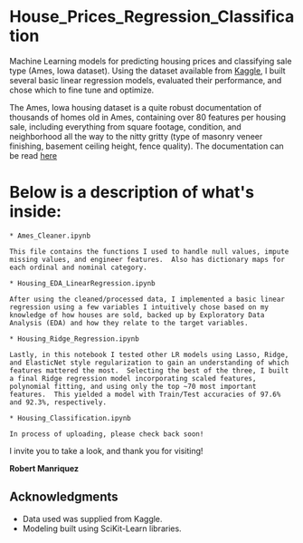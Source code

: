 # House_Prices_Regression_Classification

Machine Learning models for predicting housing prices and classifying sale type (Ames, Iowa dataset).  Using the dataset available from [Kaggle](https://www.kaggle.com/c/house-prices-advanced-regression-techniques), I built several basic linear regression models, evaluated their performance, and chose which to fine tune and optimize.

The Ames, Iowa housing dataset is a quite robust documentation of thousands of homes old in Ames, containing over 80 features per housing sale, including everything from square footage, condition, and neighborhood all the way to the nitty gritty (type of masonry veneer finishing, basement ceiling height, fence quality).  The documentation can be read [here](https://ww2.amstat.org/publications/jse/v19n3/decock/datadocumentation.txt)

# Below is a description of what's inside:

```
* Ames_Cleaner.ipynb

This file contains the functions I used to handle null values, impute missing values, and engineer features.  Also has dictionary maps for each ordinal and nominal category.
```
```
* Housing_EDA_LinearRegression.ipynb

After using the cleaned/processed data, I implemented a basic linear regression using a few variables I intuitively chose based on my knowledge of how houses are sold, backed up by Exploratory Data Analysis (EDA) and how they relate to the target variables.
```
```
* Housing_Ridge_Regression.ipynb

Lastly, in this notebook I tested other LR models using Lasso, Ridge, and ElasticNet style regularization to gain an understanding of which features mattered the most.  Selecting the best of the three, I built a final Ridge regression model incorporating scaled features, polynomial fitting, and using only the top ~70 most important features.  This yielded a model with Train/Test accuracies of 97.6% and 92.3%, respectively.  
```
```
* Housing_Classification.ipynb

In process of uploading, please check back soon!
```

I invite you to take a look, and thank you for visiting!

**Robert Manriquez**


## Acknowledgments

* Data used was supplied from Kaggle.
* Modeling built using SciKit-Learn libraries.
